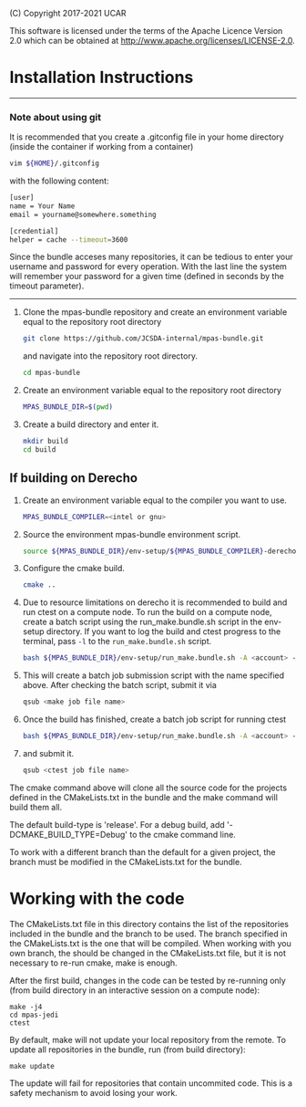 (C) Copyright 2017-2021 UCAR

This software is licensed under the terms of the Apache Licence Version 2.0
which can be obtained at http://www.apache.org/licenses/LICENSE-2.0.

# Installation Instructions 

---
### Note about using git

It is recommended that you create a .gitconfig file in your home directory (inside the container
if working from a container)
```bash
vim ${HOME}/.gitconfig
```

with the following content:

```bash
[user]
name = Your Name
email = yourname@somewhere.something

[credential]
helper = cache --timeout=3600
```
Since the bundle acceses many repositories, it can be tedious to enter your username and
password for every operation. With the last line the system will remember your password for
a given time (defined in seconds by the timeout parameter).

---

1.  Clone the mpas-bundle repository and create an environment variable equal to the repository root directory
    ```bash
    git clone https://github.com/JCSDA-internal/mpas-bundle.git
    ```
    and navigate into the repository root directory.
    ```bash
    cd mpas-bundle
    ```
1. Create an environment variable equal to the repository root directory
    ```bash
    MPAS_BUNDLE_DIR=$(pwd)
    ```
1. Create a build directory and enter it.
    ```bash
    mkdir build
    cd build
    ```
## If building on Derecho 

1. Create an environment variable equal to the compiler you want to use.
    ```bash
    MPAS_BUNDLE_COMPILER=<intel or gnu>
    ```
1. Source the environment mpas-bundle environment script.
    ```bash
    source ${MPAS_BUNDLE_DIR}/env-setup/${MPAS_BUNDLE_COMPILER}-derecho.sh
    ```
1. Configure the cmake build.
    ```bash
    cmake ..
    ```
1. Due to resource limitations on derecho it is recommended to build and run ctest on a compute node. To run
the build on a compute node, create a batch script using the run_make.bundle.sh script in the env-setup directory. If you want to log the build and ctest
progress to the terminal, pass ```-l``` to the ```run_make.bundle.sh``` script.
    ```bash    
    bash ${MPAS_BUNDLE_DIR}/env-setup/run_make.bundle.sh -A <account> -e ${MPAS_BUNDLE_DIR}/env-setup -c ${MPAS_BUNDLE_COMPILER} -f <make job file name> -l -n
    ```
1. This will create a batch job submission script with the name specified above. After checking the batch script, submit it via
    ```bash
    qsub <make job file name>
    ```
1. Once the build has finished, create a batch job script for running ctest
    ```bash    
    bash ${MPAS_BUNDLE_DIR}/env-setup/run_make.bundle.sh -A <account> -e ${MPAS_BUNDLE_DIR}/env-setup -c ${MPAS_BUNDLE_COMPILER} -f <job file name> -x ctest -l -n
    ```
1. and submit it.
    ```bash
    qsub <ctest job file name>
    ```

The cmake command above will clone all the source code for the projects defined in the
CMakeLists.txt in the bundle and the make command will build them all.

The default build-type is 'release'. For a debug build, add '-DCMAKE_BUILD_TYPE=Debug' to the cmake
command line.

To work with a different branch than the default for a given project, the branch must be
modified in the CMakeLists.txt for the bundle.


# Working with the code

The CMakeLists.txt file in this directory contains the list of the repositories included
in the bundle and the branch to be used. The branch specified in the CMakeLists.txt is
the one that will be compiled. When working with you own branch, the should be changed in
the CMakeLists.txt file, but it is not necessary to re-run cmake, make is enough.

After the first build, changes in the code can be tested by re-running only
(from build directory in an interactive session on a compute node):

    make -j4
    cd mpas-jedi
    ctest

By default, make will not update your local repository from the remote. To update all repositories
in the bundle, run (from build directory):

    make update

The update will fail for repositories that contain uncommited code. This is a safety mechanism to
avoid losing your work.
